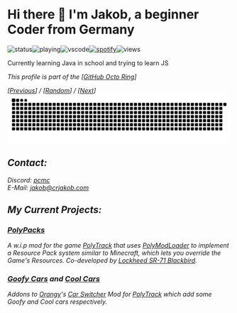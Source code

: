 # Hi there 👋 I'm Jakob, a beginner Coder from Germany

![status](https://api.statusbadges.me/badge/status/800851541007007754?style=for-the-badge)![playing](https://api.statusbadges.me/badge/playing/800851541007007754?style=for-the-badge)![vscode](https://api.statusbadges.me/badge/vscode/800851541007007754?style=for-the-badge)[![spotify](https://api.statusbadges.me/badge/spotify/800851541007007754?style=for-the-badge)](https://api.statusbadges.me/openspotify/800851541007007754)![views](https://komarev.com/ghpvc/?username=CRJakob&color=blueviolet&style=for-the-badge)

Currently learning Java in school and trying to learn JS

<p><i>This profile is part of the [<a href="https://octo-ring.com/">GitHub Octo Ring</a>]</i></p>  
<p><i>[<a href=https://octo-ring.com/p/CRJakob/prev>Previous</a>] / [<a href=https://octo-ring.com/p/CRJakob/random>Random</a>] / [<a href=https://octo-ring.com/p/CRJakob/next>Next</a>]

<picture>
  <source media="(prefers-color-scheme: dark)" srcset="https://raw.githubusercontent.com/CRJakob/CRJakob/output/github-contribution-grid-snake-dark.svg">
  <source media="(prefers-color-scheme: light)" srcset="https://raw.githubusercontent.com/CRJakob/CRJakob/output/github-contribution-grid-snake.svg">
  <img alt="github contribution grid snake animation" src="https://raw.githubusercontent.com/CRJakob/CRJakob/output/github-contribution-grid-snake.svg">
</picture>

## Contact:
Discord: [pcmc](https://discord.com/user/800851541007007754)  
E-Mail: [jakob@crjakob.com](mailto:jakob@crjakob.com)

## My Current Projects:

### [PolyPacks](https://github.com/CRJakob/PolyPacks)
A w.i.p mod for the game [PolyTrack](https://www.kodub.com/apps/polytrack) that uses [PolyModLoader](https://github.com/polytrackmods/PolyModLoader) to implement a Resource Pack system similar to Minecraft, which lets you override the Game's Resources. Co-developed by [Lockheed SR-71 Blackbird](https://github.com/GameBuilder202).

### [Goofy Cars](https://github.com/CRJakob/jakobspolymods/tree/main/goofycars) and [Cool Cars](https://github.com/CRJakob/jakobspolymods/tree/main/coolcars)
Addons to [Orangy](https://github.com/0rangy)'s [Car Switcher](https://github.com/0rangy/OrangysPolyMods/tree/main/carswitcher) Mod for [PolyTrack](https://www.kodub.com/apps/polytrack) which add some Goofy and Cool cars respectively.
